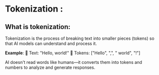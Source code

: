 # Tokenization :

## What is tokenization:

Tokenization is the process of breaking text into smaller pieces (tokens) so that AI models can understand and process it.

**Example**:
📜 Text: "Hello, world!"
🔹 Tokens: ["Hello", ",", " world", "!"]

AI doesn't read words like humans—it converts them into tokens and numbers to analyze and generate responses.
